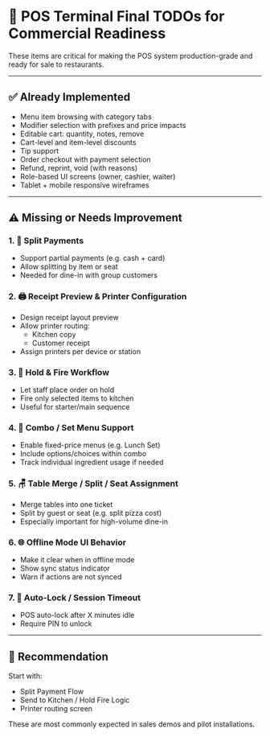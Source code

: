 # 📝 POS Terminal Final TODOs for Commercial Readiness

These items are critical for making the POS system production-grade and ready for sale to restaurants.

---

## ✅ Already Implemented
- Menu item browsing with category tabs
- Modifier selection with prefixes and price impacts
- Editable cart: quantity, notes, remove
- Cart-level and item-level discounts
- Tip support
- Order checkout with payment selection
- Refund, reprint, void (with reasons)
- Role-based UI screens (owner, cashier, waiter)
- Tablet + mobile responsive wireframes

---

## ⚠️ Missing or Needs Improvement

### 1. 🔀 Split Payments
- Support partial payments (e.g. cash + card)
- Allow splitting by item or seat
- Needed for dine-in with group customers

### 2. 🖨️ Receipt Preview & Printer Configuration
- Design receipt layout preview
- Allow printer routing:
  - Kitchen copy
  - Customer receipt
- Assign printers per device or station

### 3. 🧾 Hold & Fire Workflow
- Let staff place order on hold
- Fire only selected items to kitchen
- Useful for starter/main sequence

### 4. 🧩 Combo / Set Menu Support
- Enable fixed-price menus (e.g. Lunch Set)
- Include options/choices within combo
- Track individual ingredient usage if needed

### 5. 🪑 Table Merge / Split / Seat Assignment
- Merge tables into one ticket
- Split by guest or seat (e.g. split pizza cost)
- Especially important for high-volume dine-in

### 6. 🌐 Offline Mode UI Behavior
- Make it clear when in offline mode
- Show sync status indicator
- Warn if actions are not synced

### 7. 🔐 Auto-Lock / Session Timeout
- POS auto-lock after X minutes idle
- Require PIN to unlock

---

## 📌 Recommendation
Start with:
- Split Payment Flow
- Send to Kitchen / Hold Fire Logic
- Printer routing screen

These are most commonly expected in sales demos and pilot installations.